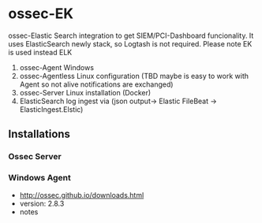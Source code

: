 # ossec-EK

ossec-Elastic Search integration to get SIEM/PCI-Dashboard funcionality. 
It uses ElasticSearch newly stack, so Logtash is not required. Please note EK is used instead ELK

1. ossec-Agent Windows 
2. ossec-Agentless Linux configuration  (TBD maybe is easy to work with Agent so not alive notifications are exchanged)
2. ossec-Server Linux installation (Docker)
3. ElasticSearch log ingest via (json output-> Elastic FileBeat -> ElasticIngest.Elstic)

## Installations
### Ossec Server

### Windows Agent
- http://ossec.github.io/downloads.html
- version: 2.8.3
- notes